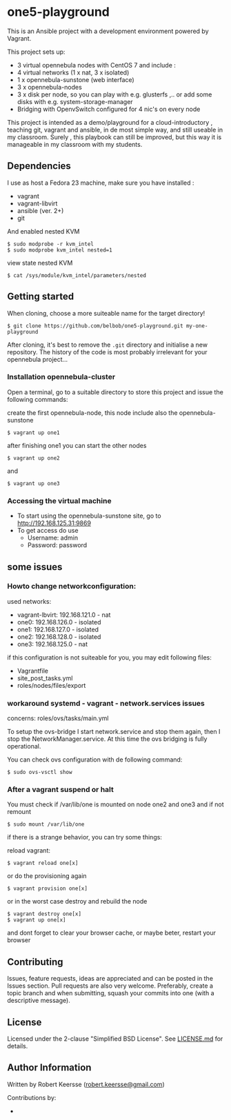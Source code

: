 # one5-playground
This is an Ansible project with a development environment powered by Vagrant.

This project sets up: 

* 3 virtual opennebula nodes with CentOS 7 and include :
* 4 virtual networks (1 x nat, 3 x isolated)
* 1 x opennebula-sunstone (web interface)
* 3 x opennebula-nodes
* 3 x disk per node, so you can play with e.g. glusterfs ,.. or add some disks with e.g. system-storage-manager 
* Bridging with OpenvSwitch configured for 4 nic's on every node

This project is intended as a demo/playground for a cloud-introductory , teaching git, vagrant and ansible, in de most simple way, and still useable in my classroom. Surely , this playbook can still be improved, but this way it is manageable in my classroom with my students.

## Dependencies

I use as host a Fedora 23 machine, make sure you have installed :

- vagrant
- vagrant-libvirt
- ansible (ver. 2+)
- git

And enabled nested KVM

```ShellSession
$ sudo modprobe -r kvm_intel
$ sudo modprobe kvm_intel nested=1
```
view state nested KVM

```ShellSession
$ cat /sys/module/kvm_intel/parameters/nested
```

## Getting started

When cloning, choose a more suiteable  name for the target directory!

```ShellSession
$ git clone https://github.com/belbob/one5-playground.git my-one-playground
```
After cloning, it's best to remove the `.git` directory and initialise a new repository. The history of the code is most probably irrelevant for your opennebula project...

### Installation opennebula-cluster

Open a terminal, go to a suitable directory to store this project and issue the following commands:

create the first opennebula-node, this node include also the opennebula-sunstone

```ShellSession
$ vagrant up one1
```

after finishing one1 you can start the other nodes

```ShellSession
$ vagrant up one2
```
and 
```ShellSession
$ vagrant up one3
```

### Accessing the virtual machine

* To start using the opennebula-sunstone site, go to <http://192.168.125.31:9869>
* To get access do use
    * Username: admin
    * Password: password

## some issues

### Howto change networkconfiguration:
used networks:
- vagrant-lbvirt: 192.168.121.0 - nat
- one0: 192.168.126.0 - isolated
- one1: 192.168.127.0 - isolated
- one2: 192.168.128.0 - isolated
- one3: 192.168.125.0 - nat

if this configuration is not suiteable for you, you may edit following files:

- Vagrantfile
- site_post_tasks.yml
- roles/nodes/files/export

### workaround systemd - vagrant - network.services issues

concerns: roles/ovs/tasks/main.yml

To setup the ovs-bridge I start network.service and stop them again, then I stop the NetworkManager.service. At this time the ovs bridging is fully operational.

You can check ovs configuration with de following command:

```ShellSession
$ sudo ovs-vsctl show 
```

### After a vagrant suspend or halt

You must check if /var/lib/one is mounted on node one2 and one3 and if not remount

```ShellSession
$ sudo mount /var/lib/one
```

if there is a strange behavior, you can try some things:

reload vagrant:

```ShellSession
$ vagrant reload one[x]
```

or do the provisioning again

```ShellSession
$ vagrant provision one[x]
```

or in the worst case destroy and rebuild the node

```ShellSession
$ vagrant destroy one[x]
$ vagrant up one[x]
```

and dont forget to clear your browser cache, or maybe beter, restart your browser

## Contributing

Issues, feature requests, ideas are appreciated and can be posted in the Issues section. Pull requests are also very welcome. Preferably, create a topic branch and when submitting, squash your commits into one (with a descriptive message).

## License

Licensed under the 2-clause "Simplified BSD License". See [LICENSE.md](/License.md) for details.

## Author Information

Written by Robert Keersse (robert.keersse@gmail.com)

Contributions by:

- 


